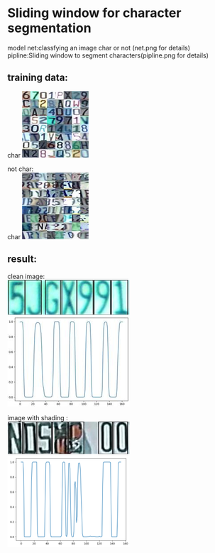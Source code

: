 # Sliding window for character segmentation
model net:classfying an image char or not (net.png for details)
pipline:Sliding window to segment characters(pipline.png for details)

## training data:  
char
![](https://github.com/qzq2514/ImageForGithubMakdown/blob/master/Patents/FirstPaten/char_table.jpg)

not char:  
char
![](https://github.com/qzq2514/ImageForGithubMakdown/blob/master/Patents/FirstPaten/not_table.jpg)

## result:
clean image:  
![](https://github.com/qzq2514/ImageForGithubMakdown/blob/master/Patents/FirstPaten/common.jpg)
![](https://github.com/qzq2514/ImageForGithubMakdown/blob/master/Patents/FirstPaten/probs_common.jpg)

image with shading :  
![](https://github.com/qzq2514/ImageForGithubMakdown/blob/master/Patents/FirstPaten/special.jpg)
![](https://github.com/qzq2514/ImageForGithubMakdown/blob/master/Patents/FirstPaten/probs_special.jpg)
